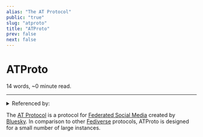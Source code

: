 ```yaml
---
alias: "The AT Protocol"
public: "true"
slug: "atproto"
title: "ATProto"
prev: false
next: false
---
```

<script setup>
import { data } from '../../git.data.ts';
import { useData } from 'vitepress';
const pageData = useData();
</script>
<h1 class="p-name">ATProto</h1>
<p>14 words, ~0 minute read. <span v-html="data[`site/${pageData.page.value.relativePath}`]" /></p>
<hr/>

<details><summary>Referenced by:</summary><a href="/garden/decentralized-moderation/index.md">Decentralized Moderation</a><a href="/garden/fediverse/index.md">Fediverse</a></details>

The [AT Protocol](https://atproto.com) is a protocol for [Federated Social Media](/garden/fediverse/index.md) created by [Bluesky](https://bsky.app). In comparison to other [Fediverse](/garden/fediverse/index.md) protocols, ATProto is designed for a small number of large instances.
